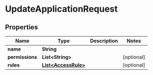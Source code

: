 

# UpdateApplicationRequest


## Properties

| Name | Type | Description | Notes |
|------------ | ------------- | ------------- | -------------|
|**name** | **String** |  |  |
|**permissions** | **List&lt;String&gt;** |  |  [optional] |
|**rules** | [**List&lt;AccessRule&gt;**](AccessRule.md) |  |  [optional] |



